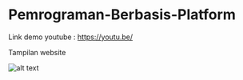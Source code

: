 # Pemrograman-Berbasis-Platform
Link demo youtube :
https://youtu.be/

Tampilan website

![alt text](https://github.com/amiraaaa02/pemrograman-berbasis-platform/blob/main/screenshot%20web.png)
